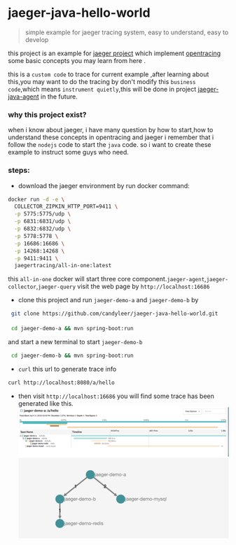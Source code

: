 # jaeger-java-hello-world
> simple example for jaeger tracing system, easy to understand, easy to develop

this project is an example for [jaeger project](https://github.com/candyleer/jaeger-client-java) which implement [opentracing](http://opentracing.io/documentation/)
some basic concepts you may learn from here .

this is a `custom code` to trace for current example ,after learning about this,you may want to do the tracing by 
don't modify this `business code`,which means `instrument quietly`,this will be done in project [jaeger-java-agent](https://github.com/candyleer/jaeger-java-agent) in the future.

### why this project exist?
when i know about  jaeger, i have many question by how to start,how to understand these concepts in opentracing and jaeger
i remember that i follow the `nodejs` code to start the `java` code.
so i want to create these example to instruct some guys who need.

### steps:

- download the jaeger environment by run docker command:
```bash
docker run -d -e \
  COLLECTOR_ZIPKIN_HTTP_PORT=9411 \
  -p 5775:5775/udp \
  -p 6831:6831/udp \
  -p 6832:6832/udp \
  -p 5778:5778 \
  -p 16686:16686 \
  -p 14268:14268 \
  -p 9411:9411 \
  jaegertracing/all-in-one:latest
``` 

this `all-in-one` docker will start three core component.`jaeger-agent`,`jaeger-collector`,`jaeger-query`
visit the web page by `http://localhost:16686`

- clone this project and run `jaeger-demo-a` and `jaeger-demo-b` by
```bash
 git clone https://github.com/candyleer/jaeger-java-hello-world.git
 
 cd jaeger-demo-a && mvn spring-boot:run
```
and start a new terminal to start `jaeger-demo-b`
```bash
 cd jaeger-demo-b && mvn spring-boot:run
```

- `curl` this url to generate trace info 
```bash
curl http://localhost:8080/a/hello
```
- then visit `http://localhost:16686` you will find some trace has been generated like this.
![example](example.png)
![dag](dag.png)